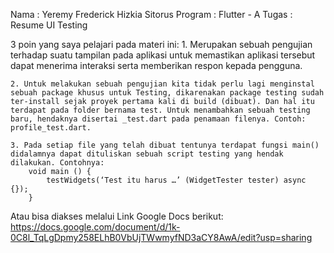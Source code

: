 Nama		: Yeremy Frederick Hizkia Sitorus
Program	    : Flutter - A 
Tugas		: Resume UI Testing


3 poin yang saya pelajari pada materi ini:
    1. Merupakan sebuah pengujian terhadap suatu tampilan pada aplikasi untuk memastikan aplikasi tersebut dapat menerima interaksi serta memberikan respon kepada pengguna.

    2. Untuk melakukan sebuah pengujian kita tidak perlu lagi menginstal sebuah package khusus untuk Testing, dikarenakan package testing sudah ter-install sejak proyek pertama kali di build (dibuat). Dan hal itu terdapat pada folder bernama test. Untuk menambahkan sebuah testing baru, hendaknya disertai _test.dart pada penamaan filenya. Contoh: profile_test.dart.

    3. Pada setiap file yang telah dibuat tentunya terdapat fungsi main() didalamnya dapat dituliskan sebuah script testing yang hendak dilakukan. Contohnya:
        void main () {
            testWidgets(‘Test itu harus …’ (WidgetTester tester) async {});
        }


Atau bisa diakses melalui Link Google Docs berikut:
https://docs.google.com/document/d/1k-0C8l_TqLgDpmy258ELhB0VbUjTWwmyfND3aCY8AwA/edit?usp=sharing
